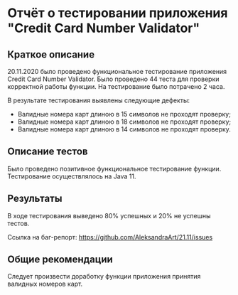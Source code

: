 # Отчёт о тестировании приложения "Credit Card Number Validator"
## Краткое описание
20.11.2020 было проведено функциональное тестирование приложения Credit Card Number Validator. 
Было проведено 44 теста для проверки корректной работы функции.
На тестирование было потрачено 2 часа.

В результате тестирования выявлены следующие дефекты: 
 * Валидные номера карт длиною в 15 символов не проходят проверку;
 * Валидные номера карт длиною в 18 символов не проходят проверку;
 * Валидные номера карт длиною в 14 символов не проходят проверку. 

## Описание тестов
Было проведено позитивное функциональное тестирование функции.
Тестирование осуществлялось на Java 11.

## Результаты
В ходе тестирования выведено 80% успешных и 20% не успешны тестов.

Ссылка на баг-репорт: https://github.com/AleksandraArt/21.11/issues

## Общие рекомендации
Следует произвести доработку функции приложения принятия валидных номеров карт.